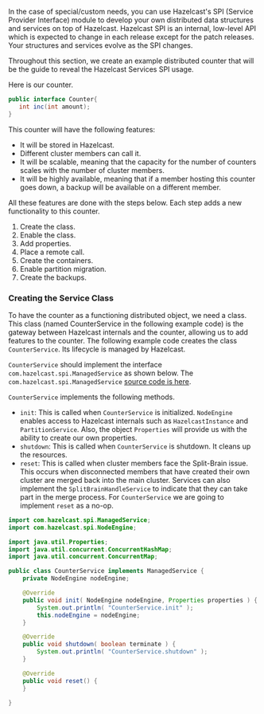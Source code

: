 
In the case of special/custom needs, you can use Hazelcast's SPI (Service Provider Interface) module to develop your own distributed data structures and services on top of Hazelcast. Hazelcast SPI is an internal, low-level API which is expected to change in each release except for the patch releases. Your structures and services evolve as the SPI changes. 

Throughout this section, we create an example distributed counter that will be the guide to reveal the Hazelcast Services SPI usage.

Here is our counter.

```java
public interface Counter{
   int inc(int amount);
}
```

This counter will have the following features:
- It will be stored in Hazelcast. 
- Different cluster members can call it. 
- It will be scalable, meaning that the capacity for the number of counters scales with the number of cluster members.
- It will be highly available, meaning that if a member hosting this counter goes down, a backup will be available on a different member.

All these features are done with the steps below. Each step adds a new functionality to this counter.

1. Create the class.
2. Enable the class.
3. Add properties.
5. Place a remote call.
5. Create the containers.
6. Enable partition migration.
6. Create the backups.



### Creating the Service Class



To have the counter as a functioning distributed object, we need a class. This class (named CounterService in the following example code) is the gateway between Hazelcast internals and the counter, allowing us to add features to the counter. The following example code creates the class `CounterService`. Its lifecycle is managed by Hazelcast. 

`CounterService` should implement the interface `com.hazelcast.spi.ManagedService` as shown below. The `com.hazelcast.spi.ManagedService` [source code is here](https://github.com/hazelcast/hazelcast/blob/master/hazelcast/src/main/java/com/hazelcast/spi/ManagedService.java).

`CounterService` implements the following methods. 

- `init`: This is called when `CounterService` is initialized. `NodeEngine` enables access to Hazelcast internals such as `HazelcastInstance` and `PartitionService`. Also, the object `Properties` will provide us with the ability to create our own properties.
- `shutdown`: This is called when `CounterService` is shutdown. It cleans up the resources.
- `reset`: This is called when cluster members face the Split-Brain issue. This occurs when disconnected members that have created their own cluster are merged back into the main cluster. Services can also implement the `SplitBrainHandleService` to indicate that they can take part in the merge process. For `CounterService` we are going to implement `reset` as a no-op.


```java
import com.hazelcast.spi.ManagedService;
import com.hazelcast.spi.NodeEngine;

import java.util.Properties;
import java.util.concurrent.ConcurrentHashMap;
import java.util.concurrent.ConcurrentMap;

public class CounterService implements ManagedService {
    private NodeEngine nodeEngine;

    @Override
    public void init( NodeEngine nodeEngine, Properties properties ) {
        System.out.println( "CounterService.init" );
        this.nodeEngine = nodeEngine;
    }

    @Override
    public void shutdown( boolean terminate ) {
        System.out.println( "CounterService.shutdown" );
    }

    @Override
    public void reset() {
    }

}
```

